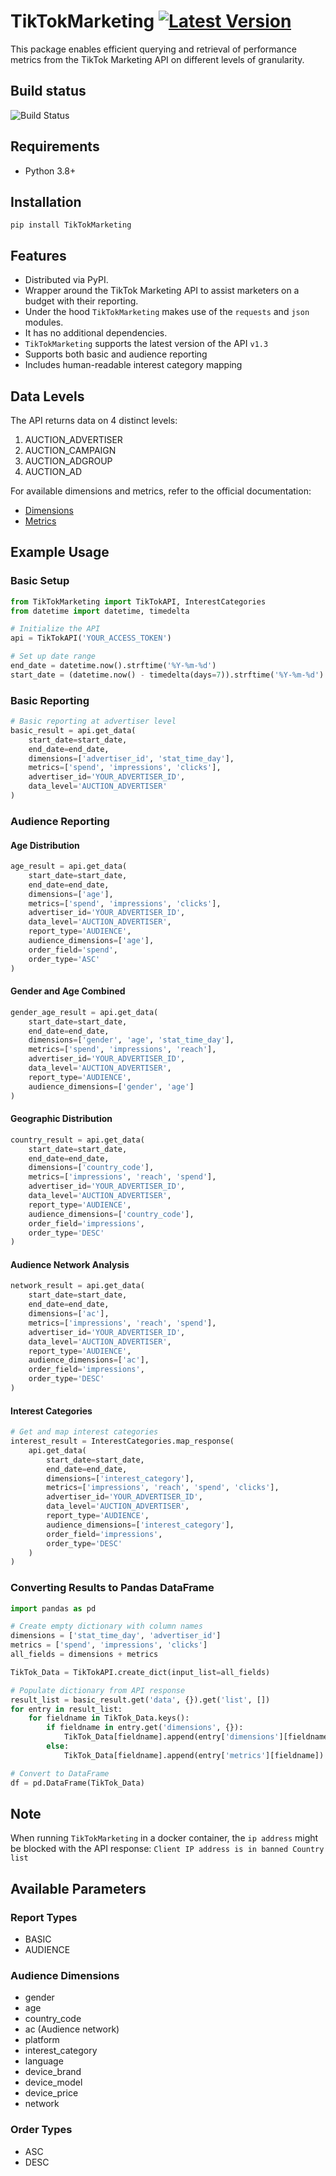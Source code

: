 # TikTokMarketing [![Latest Version](https://img.shields.io/badge/pypi-0.1.4-blue?&link=https%3A%2F%2Fpypi.org%2Fproject%2Fgoogleadsquerytool%2F)](https://pypi.org/project/TikTokMarketing/)

This package enables efficient querying and retrieval of performance metrics from the TikTok Marketing API on different levels of granularity.

## Build status
![Build Status](https://img.shields.io/badge/build-passing-brightgreen?label=build&color=lime)

## Requirements
 - Python 3.8+

## Installation
```
pip install TikTokMarketing
```

## Features
 - Distributed via PyPI.
 - Wrapper around the TikTok Marketing API to assist marketers on a budget with their reporting.
 - Under the hood `TikTokMarketing` makes use of the `requests` and `json` modules.
 - It has no additional dependencies.
 - `TikTokMarketing` supports the latest version of the API `v1.3`
 - Supports both basic and audience reporting
 - Includes human-readable interest category mapping

## Data Levels

The API returns data on 4 distinct levels:

1. AUCTION_ADVERTISER
2. AUCTION_CAMPAIGN
3. AUCTION_ADGROUP
4. AUCTION_AD

For available dimensions and metrics, refer to the official documentation:
 - [Dimensions](https://ads.tiktok.com/marketing_api/docs?id=1751443956638721)
 - [Metrics](https://ads.tiktok.com/marketing_api/docs?id=1751443967255553)

## Example Usage

### Basic Setup
```python
from TikTokMarketing import TikTokAPI, InterestCategories
from datetime import datetime, timedelta

# Initialize the API
api = TikTokAPI('YOUR_ACCESS_TOKEN')

# Set up date range
end_date = datetime.now().strftime('%Y-%m-%d')
start_date = (datetime.now() - timedelta(days=7)).strftime('%Y-%m-%d')
```

### Basic Reporting
```python
# Basic reporting at advertiser level
basic_result = api.get_data(
    start_date=start_date,
    end_date=end_date,
    dimensions=['advertiser_id', 'stat_time_day'],
    metrics=['spend', 'impressions', 'clicks'],
    advertiser_id='YOUR_ADVERTISER_ID',
    data_level='AUCTION_ADVERTISER'
)
```

### Audience Reporting

#### Age Distribution
```python
age_result = api.get_data(
    start_date=start_date,
    end_date=end_date,
    dimensions=['age'],
    metrics=['spend', 'impressions', 'clicks'],
    advertiser_id='YOUR_ADVERTISER_ID',
    data_level='AUCTION_ADVERTISER',
    report_type='AUDIENCE',
    audience_dimensions=['age'],
    order_field='spend',
    order_type='ASC'
)
```

#### Gender and Age Combined
```python
gender_age_result = api.get_data(
    start_date=start_date,
    end_date=end_date,
    dimensions=['gender', 'age', 'stat_time_day'],
    metrics=['spend', 'impressions', 'reach'],
    advertiser_id='YOUR_ADVERTISER_ID',
    data_level='AUCTION_ADVERTISER',
    report_type='AUDIENCE',
    audience_dimensions=['gender', 'age']
)
```

#### Geographic Distribution
```python
country_result = api.get_data(
    start_date=start_date,
    end_date=end_date,
    dimensions=['country_code'],
    metrics=['impressions', 'reach', 'spend'],
    advertiser_id='YOUR_ADVERTISER_ID',
    data_level='AUCTION_ADVERTISER',
    report_type='AUDIENCE',
    audience_dimensions=['country_code'],
    order_field='impressions',
    order_type='DESC'
)
```

#### Audience Network Analysis
```python
network_result = api.get_data(
    start_date=start_date,
    end_date=end_date,
    dimensions=['ac'],
    metrics=['impressions', 'reach', 'spend'],
    advertiser_id='YOUR_ADVERTISER_ID',
    data_level='AUCTION_ADVERTISER',
    report_type='AUDIENCE',
    audience_dimensions=['ac'],
    order_field='impressions',
    order_type='DESC'
)
```

#### Interest Categories
```python
# Get and map interest categories
interest_result = InterestCategories.map_response(
    api.get_data(
        start_date=start_date,
        end_date=end_date,
        dimensions=['interest_category'],
        metrics=['impressions', 'reach', 'spend', 'clicks'],
        advertiser_id='YOUR_ADVERTISER_ID',
        data_level='AUCTION_ADVERTISER',
        report_type='AUDIENCE',
        audience_dimensions=['interest_category'],
        order_field='impressions',
        order_type='DESC'
    )
)
```

### Converting Results to Pandas DataFrame
```python
import pandas as pd

# Create empty dictionary with column names
dimensions = ['stat_time_day', 'advertiser_id']
metrics = ['spend', 'impressions', 'clicks']
all_fields = dimensions + metrics

TikTok_Data = TikTokAPI.create_dict(input_list=all_fields)

# Populate dictionary from API response
result_list = basic_result.get('data', {}).get('list', [])
for entry in result_list:
    for fieldname in TikTok_Data.keys():
        if fieldname in entry.get('dimensions', {}):
            TikTok_Data[fieldname].append(entry['dimensions'][fieldname])
        else:
            TikTok_Data[fieldname].append(entry['metrics'][fieldname])

# Convert to DataFrame
df = pd.DataFrame(TikTok_Data)
```

## Note
When running `TikTokMarketing` in a docker container, the `ip address` might be blocked with the API response: `Client IP address is in banned Country list`

## Available Parameters

### Report Types
- BASIC
- AUDIENCE

### Audience Dimensions
- gender
- age
- country_code
- ac (Audience network)
- platform
- interest_category
- language
- device_brand
- device_model
- device_price
- network

### Order Types
- ASC
- DESC
